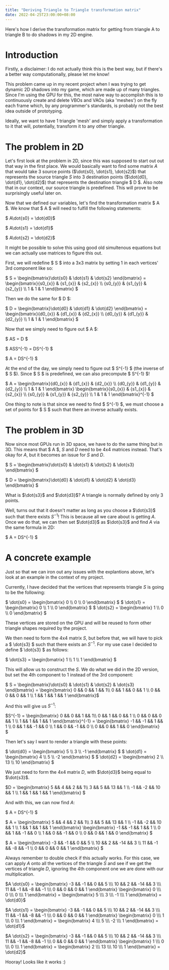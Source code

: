```yaml
---
title: "Deriving Triangle to Triangle transformation matrix"
date: 2022-04-25T23:00:00+08:00
---
```


Here's how I derive the transformation matrix for getting from triangle A to triangle B to do shadows in my 2D engine.

<!--more-->

# Introduction

Firstly, a disclaimer: I do not actually think this is the best way, but if there's a better way computationally, please let me know!

This problem came up in my recent project when I was trying to get dynamic 2D shadows into my game, which are made up of many triangles. 
Since I'm using the GPU for this, the most naive way to accomplish this is to continuously create and delete VBOs and VAOs (aka 'meshes') on the fly each frame which, by any programmer's standards, is probably not the best idea outside of prototyping.

Ideally, we want to have 1 triangle 'mesh' and simply apply a transformation to it that will, potentially, transform it to any other triangle.

#  The problem in 2D
Let's first look at the problem in 2D, since this was supposed to start out out that way in the first place. 
We would basically want to find some matrix $A$ that would take 3 source points ($\dot{s0}, \dot{s1}, \dot{s2}$) that represents the source triangle $S$ into 3 destination points ($\dot{d0}, \dot{d1}, \dot{d2}$) that represents the destination triangle $ D $.
Also note that in our context, our source triangle is predefined. 
This will prove to be surprisingly useful later on.

Now that we defined our variables, let's find the transformation matrix $ A $. 
We know that $ A $ will need to fulfill the following statements:

$ A\dot{s0} = \dot{d0}$ 

$ A\dot{s1} = \dot{d1}$ 

$ A\dot{s2} = \dot{d2}$ 

It might be possible to solve this using good old simultenous equations but we can actually use matrices to figure this out. 

First, we will redefine $ S $ into a 3x3 matrix by setting 1 in each vertices' 3rd component like so:

$ S = \begin{bmatrix}\dot{s0} & \dot{s1} & \dot{s2} \end{bmatrix} = \begin{bmatrix}{s0_{x}} & {s1_{x}} & {s2_{x}} \\\ {s0_{y}} & {s1_{y}} & {s2_{y}} \\\ 1 & 1 & 1 \end{bmatrix} $

Then we do the same for $ D $: 

$ D = \begin{bmatrix}\dot{d0} & \dot{d1} & \dot{d2} \end{bmatrix} = \begin{bmatrix}{d0_{x}} & {d1_{x}} & {d2_{x}} \\\ {d0_{y}} & {d1_{y}} & {d2_{y}} \\\ 1 & 1 & 1 \end{bmatrix} $

Now that we simply need to figure out $ A $:

$ AS = D $

$ ASS^{-1} = DS^{-1} $

$ A = DS^{-1} $

At the end of the day, we simply need to figure out $ S^{-1} $ (the inverse of $ S $). 
Since $ S $ is predefined, we can also precompute $ S^{-1} $! 

$ A = \begin{bmatrix}{d0_{x}} & {d1_{x}} & {d2_{x}} \\\ {d0_{y}} & {d1_{y}} & {d2_{y}} \\\ 1 & 1 & 1 \end{bmatrix} \begin{bmatrix}{s0_{x}} & {s1_{x}} & {s2_{x}} \\\ {s0_{y}} & {s1_{y}} & {s2_{y}} \\\ 1 & 1 & 1 \end{bmatrix}^{-1} $

One thing to note is that since we need to find  $ S^{-1} $, we must choose a set of points for $ S $ such that there an inverse actually exists.

# The problem in 3D

Now since most GPUs run in 3D space, we have to do the same thing but in 3D. 
This means that $ A $, $S$ and $D$ need to be 4x4 matrices instead.
That's okay for $A$, but it becomes an issue for $S$ and $D$. 

$ S = \begin{bmatrix}\dot{s0} & \dot{s1} & \dot{s2} & \dot{s3} \end{bmatrix} $

$ D = \begin{bmatrix}\dot{d0} & \dot{d1} & \dot{d2} & \dot{d3} \end{bmatrix} $

What is $\dot{s3}$ and $\dot{d3}$?
A triangle is normally defined by only 3 points.

Well, turns out that it doesn't matter as long as you choose a $\dot{s3}$ such that there exists $S^{-1}$! 
This is because all we care about is getting $A$. 
Once we do that, we can then set $\dot{d3}$ as $\dot{s3}$ and find $A$ via the same formula in 2D:

$ A = DS^{-1} $

# A concrete example

Just so that we can iron out any issues with the explantions above, let's look at an example in the context of my project.

Currently, I have decided that the vertices that represents triangle $S$ is going to be the following:

$ \dot{s0} = \begin{bmatrix} 0 \\\ 0 \\\ 0 \end{bmatrix} $
$ \dot{s1} = \begin{bmatrix} 0 \\\ 1 \\\ 0 \end{bmatrix} $
$ \dot{s2} = \begin{bmatrix} 1 \\\ 0 \\\ 0 \end{bmatrix} $

These vertices are stored on the GPU and will be reused to form other triangle shapes required by the project. 

We then need to form the 4x4 matrix $S$, but before that, we will have to pick a $ \dot{s3} $ such that there exists an $S^{-1}$. 
For my use case I decided to define $ \dot{s3} $ as follows:

$ \dot{s3} = \begin{bmatrix} 1 \\\ 1 \\\ 1 \end{bmatrix} $

This will allow us to construct the $S$. We do what we did in the 2D version, but set the 4th component to 1 instead of the 3rd component:

$ S = \begin{bmatrix}\dot{s0} & \dot{s1} & \dot{s2} & \dot{s3} \end{bmatrix} = \begin{bmatrix} 0 && 0 && 1 && 1\\\ 0 && 1 && 0 && 1 \\\ 0 && 0 && 0 && 1 \\\ 1 && 1 && 1 && 1 \end{bmatrix}$

And this will give us $S^{-1}$:

$S^{-1} = 
\begin{bmatrix} 
  0 && 0 && 1 && 1\\\ 
  0 && 1 && 0 && 1 \\\ 
  0 && 0 && 0 && 1 \\\ 
  1 && 1 && 1 && 1 
\end{bmatrix}^{-1} = 
\begin{bmatrix} 
  -1 && -1 && 1 && 1 \\\ 
  0 && 1 && -1 && 0 \\\ 
  1 && 0 && -1 && 0 \\\ 
  0 && 0 && 1 && 0 
\end{bmatrix}  
$

Then let's say I want to render a triangle with these points:

$ \dot{d0} = \begin{bmatrix} 5 \\\ 3 \\\ -1 \end{bmatrix} $
$ \dot{d1} = \begin{bmatrix} 4 \\\ 5 \\\ -2 \end{bmatrix} $
$ \dot{d2} = \begin{bmatrix} 2 \\\ 13 \\\ 10 \end{bmatrix} $

We just need to form the 4x4 matrix $D$, with $\dot{d3}$ being equal to $\dot{s3}$.

$D = 
\begin{bmatrix} 
  5 && 4  && 2  && 1\\\ 
  3 && 5  && 13  && 1 \\\ 
  -1 && -2 && 10  && 1 \\\ 
  1 && 1  &&  1  && 1 
\end{bmatrix}
$

And with this, we can now find $A$: 

$ A = DS^{-1} $

$ A = 
\begin{bmatrix} 
  5 && 4  && 2  && 1\\\ 
  3 && 5  && 13  && 1 \\\ 
  -1 && -2 && 10  && 1 \\\ 
  1 && 1  &&  1  && 1 
\end{bmatrix}
\begin{bmatrix} 
  -1 && -1 && 1 && 1 \\\ 
  0 && 1 && -1 && 0 \\\ 
  1 && 0 && -1 && 0 \\\ 
  0 && 0 && 1 && 0 
\end{bmatrix}  $


$ A = 
\begin{bmatrix} 
  -3 && -1 && 0 && 5 \\\ 
  10 && 2 && -14 && 3 \\\ 
  11 && -1 && -8 && -1 \\\ 
  0 && 0 && 0 && 1 
\end{bmatrix} $


Always remember to double check if this actually works.
For this case, we can apply $A$ onto all the vertices of the triangle $S$ and see if we get the vertices of triangle $D$, ignoring the 4th component one we are done with our multiplication.

$A \dot{s0} = 
\begin{bmatrix} 
  -3 && -1 && 0 && 5 \\\ 
  10 && 2 && -14 && 3 \\\ 
  11 && -1 && -8 && -1 \\\ 
  0 && 0 && 0 && 1 
\end{bmatrix}
\begin{bmatrix} 
  0  \\\ 
  0  \\\ 
  0 \\\ 
  1 
\end{bmatrix} =
\begin{bmatrix} 
  5  \\\ 
  3  \\\ 
  -1 \\\ 
  1 
\end{bmatrix} =
\dot{d0}$

$A \dot{s1} = 
\begin{bmatrix} 
  -3 && -1 && 0 && 5 \\\ 
  10 && 2 && -14 && 3 \\\ 
  11 && -1 && -8 && -1 \\\ 
  0 && 0 && 0 && 1 
\end{bmatrix}
\begin{bmatrix} 
  0  \\\ 
  1  \\\ 
  0 \\\ 
  1 
\end{bmatrix} =
\begin{bmatrix} 
  4  \\\ 
  5  \\\ 
  -2 \\\ 
  1 
\end{bmatrix} =
\dot{d1}$

$A \dot{s2} = 
\begin{bmatrix} 
  -3 && -1 && 0 && 5 \\\ 
  10 && 2 && -14 && 3 \\\ 
  11 && -1 && -8 && -1 \\\ 
  0 && 0 && 0 && 1 
\end{bmatrix}
\begin{bmatrix} 
  1  \\\ 
  0  \\\ 
  0  \\\ 
  1 
\end{bmatrix} =
\begin{bmatrix} 
  2  \\\ 
  13  \\\ 
  10 \\\ 
  1 
\end{bmatrix} =
\dot{d2}$

Hooray! Looks like it works :)






















